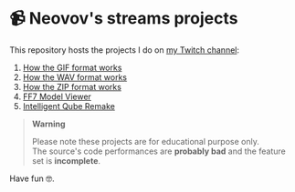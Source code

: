 # 📹 Neovov's streams projects

This repository hosts the projects I do on [my Twitch channel](https://twitch.tv/neovov):

1. [How the GIF format works](gif/)
2. [How the WAV format works](wav/)
3. [How the ZIP format works](zip/)
4. [FF7 Model Viewer](ff7-model-viewer/)
5. [Intelligent Qube Remake](iqr/)

> **Warning**
>
> Please note these projects are for educational purpose only.  
> The source's code performances are **probably bad** and the feature set is **incomplete**.

Have fun 🤓.
